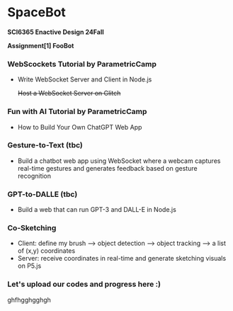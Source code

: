 # SpaceBot

**SCI6365 Enactive Design 24Fall**

**Assignment[1] FooBot**

### WebScockets Tutorial by ParametricCamp

- Write WebSocket Server and Client in Node.js

  <s>Host a WebSocket Server on Glitch</s>

### Fun with AI Tutorial by ParametricCamp

- How to Build Your Own ChatGPT Web App

### Gesture-to-Text (tbc)

- Build a chatbot web app using WebSocket where a webcam captures real-time gestures and generates feedback based on gesture recognition

### GPT-to-DALLE (tbc)

- Build a web that can run GPT-3 and DALL-E in Node.js

### Co-Sketching

- Client: define my brush --> object detection --> object tracking --> a list of (x,y) coordinates
- Server: receive coordinates in real-time and generate sketching visuals on P5.js

### Let's upload our codes and progress here :)
ghfhgghgghgh